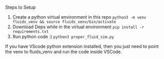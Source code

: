Steps to Setup
1. Create a python virtual environment in this repo
`python3 -m venv fluids_venv && source fluids_venv/bin/activate`
2. Download Deps while in the virtual environment
`pip install -r requirements.txt`
3. Run python code :) `python3 proper_fluid_sim.py`

If you have VScode python extension installed, then you just need to point the venv to fluids_venv and run the code inside VSCode.
